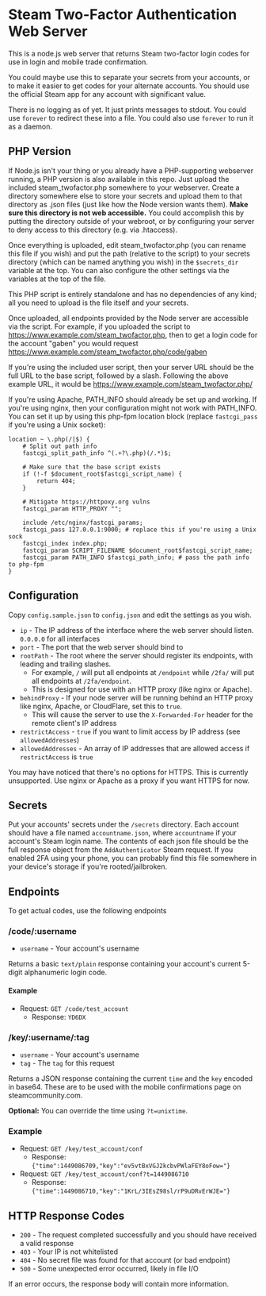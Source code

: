 # Steam Two-Factor Authentication Web Server

This is a node.js web server that returns Steam two-factor login codes for use in login and mobile trade confirmation.

You could maybe use this to separate your secrets from your accounts, or to make it easier to get codes for your
alternate accounts. You should use the official Steam app for any account with significant value.

There is no logging as of yet. It just prints messages to stdout. You could use `forever` to redirect these into a file.
You could also use `forever` to run it as a daemon.

## PHP Version

If Node.js isn't your thing or you already have a PHP-supporting webserver running, a PHP version is also available in this repo.
Just upload the included steam_twofactor.php somewhere to your webserver. Create a directory somewhere else to store your secrets
and upload them to that directory as .json files (just like how the Node version wants them). **Make sure this directory is not
web accessible.** You could accomplish this by putting the directory outside of your webroot, or by configuring your server to deny
access to this directory (e.g. via .htaccess).

Once everything is uploaded, edit steam_twofactor.php (you can rename this file if you wish) and put the path (relative to the script)
to your secrets directory (which can be named anything you wish) in the `$secrets_dir` variable at the top. You can also configure the
other settings via the variables at the top of the file.

This PHP script is entirely standalone and has no dependencies of any kind; all you need to upload is the file itself and your secrets.

Once uploaded, all endpoints provided by the Node server are accessible via the script. For example, if you uploaded the script to
https://www.example.com/steam_twofactor.php, then to get a login code for the account "gaben" you would request
https://www.example.com/steam_twofactor.php/code/gaben

If you're using the included user script, then your server URL should be the full URL to the base script, followed by a slash. Following
the above example URL, it would be https://www.example.com/steam_twofactor.php/

If you're using Apache, PATH_INFO should already be set up and working. If you're using nginx, then your configuration might not work
with PATH_INFO. You can set it up by using this php-fpm location block (replace `fastcgi_pass` if you're using a Unix socket):

	location ~ \.php(/|$) {
		# Split out path info
		fastcgi_split_path_info ^(.+?\.php)(/.*)$;
		
		# Make sure that the base script exists
		if (!-f $document_root$fastcgi_script_name) {
			return 404;
		}

		# Mitigate https://httpoxy.org vulns
		fastcgi_param HTTP_PROXY "";

		include /etc/nginx/fastcgi_params;
		fastcgi_pass 127.0.0.1:9000; # replace this if you're using a Unix sock
		fastcgi_index index.php;
		fastcgi_param SCRIPT_FILENAME $document_root$fastcgi_script_name;
		fastcgi_param PATH_INFO $fastcgi_path_info; # pass the path info to php-fpm
	}

## Configuration

Copy `config.sample.json` to `config.json` and edit the settings as you wish.

- `ip` - The IP address of the interface where the web server should listen. `0.0.0.0` for all interfaces
- `port` - The port that the web server should bind to
- `rootPath` - The root where the server should register its endpoints, with leading and trailing slashes.
	- For example, `/` will put all endpoints at `/endpoint` while `/2fa/` will put all endpoints at `/2fa/endpoint`.
	- This is designed for use with an HTTP proxy (like nginx or Apache).
- `behindProxy` - If your node server will be running behind an HTTP proxy like nginx, Apache, or CloudFlare, set this to `true`.
	- This will cause the server to use the `X-Forwarded-For` header for the remote client's IP address
- `restrictAccess` - `true` if you want to limit access by IP address (see `allowedAddresses`)
- `allowedAddresses` - An array of IP addresses that are allowed access if `restrictAccess` is `true`

You may have noticed that there's no options for HTTPS. This is currently unsupported. Use nginx or Apache as a proxy
if you want HTTPS for now.

## Secrets

Put your accounts' secrets under the `/secrets` directory. Each account should have a file named `accountname.json`,
where `accountname` if your account's Steam login name. The contents of each json file should be the full response
object from the `AddAuthenticator` Steam request. If you enabled 2FA using your phone, you can probably find this file
somewhere in your device's storage if you're rooted/jailbroken.

## Endpoints

To get actual codes, use the following endpoints

### /code/:username
- `username` - Your account's username

Returns a basic `text/plain` response containing your account's current 5-digit alphanumeric login code.

#### Example

- Request: `GET /code/test_account`
	- Response: `YD6DX`

### /key/:username/:tag
- `username` - Your account's username
- `tag` - The `tag` for this request

Returns a JSON response containing the current `time` and the `key` encoded in base64. These are to be used with the
mobile confirmations page on steamcommunity.com.

**Optional:** You can override the time using `?t=unixtime`.

### Example

- Request: `GET /key/test_account/conf`
    - Response: `{"time":1449086709,"key":"ev5vtBxVGJ2kcbvPWlaFEY8oFow="}`
- Request: `GET /key/test_account/conf?t=1449086710`
	- Response: `{"time":1449086710,"key":"1KrL/3IEsZ98sl/rP9uDRvErWJE="}`

## HTTP Response Codes

- `200` - The request completed successfully and you should have received a valid response
- `403` - Your IP is not whitelisted
- `404` - No secret file was found for that account (or bad endpoint)
- `500` - Some unexpected error occurred, likely in file I/O

If an error occurs, the response body will contain more information.
